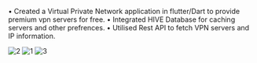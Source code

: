 •	Created a Virtual Private Network application in flutter/Dart to provide premium vpn servers for free.
•	Integrated HIVE Database for caching servers and other prefrences.
•	Utilised Rest API to fetch VPN servers and IP information.


![2](https://github.com/MuhammadAhmadSaaim/DASH-VPN-FLUTTER/assets/131032658/861691d0-b94d-4b42-8c29-c96690e696c4)
![1](https://github.com/MuhammadAhmadSaaim/DASH-VPN-FLUTTER/assets/131032658/cf013f54-2412-41e8-b0d5-f29a9dc0759f)
![3](https://github.com/MuhammadAhmadSaaim/DASH-VPN-FLUTTER/assets/131032658/9e42d6a5-1bc1-4fbf-84cc-3cec1fd85baa)
